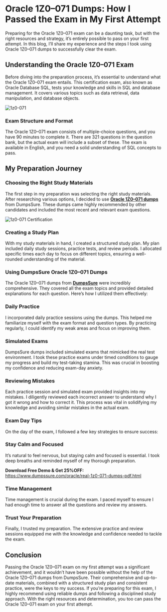 # Oracle 1Z0–071 Dumps: How I Passed the Exam in My First Attempt

Preparing for the Oracle 1Z0–071 exam can be a daunting task, but with the right resources and strategy, it’s entirely possible to pass on your first attempt. In this blog, I’ll share my experience and the steps I took using Oracle 1Z0–071 dumps to successfully clear the exam.

<h2>Understanding the Oracle 1Z0–071 Exam</h2>
Before diving into the preparation process, it’s essential to understand what the Oracle 1Z0–071 exam entails. This certification exam, also known as Oracle Database SQL, tests your knowledge and skills in SQL and database management. It covers various topics such as data retrieval, data manipulation, and database objects.

![1z0-071](https://github.com/Oliver01102/1Z0-071-Dumps-PDF/assets/166117221/7e33058e-5bab-4358-bb3e-dbcd64d937b1)

<h3>Exam Structure and Format</h3>
The Oracle 1Z0–071 exam consists of multiple-choice questions, and you have 90 minutes to complete it. There are 321 questions in the question bank, but the actual exam will include a subset of these. The exam is available in English, and you need a solid understanding of SQL concepts to pass.

<h2>My Preparation Journey</h2>

<h3>Choosing the Right Study Materials</h3>
The first step in my preparation was selecting the right study materials. After researching various options, I decided to use <b><a href="https://www.dumpssure.com/oracle/real-1z0-071-dumps-pdf.html">Oracle 1Z0–071 dumps</a></b> from DumpsSure. These dumps came highly recommended by other candidates and included the most recent and relevant exam questions.

![1z0-071 Certification](https://github.com/Oliver01102/1Z0-071-Dumps-PDF/assets/166117221/1b6e4053-fdb6-48a4-85e3-a60d8cb0ee72)

<h3>Creating a Study Plan</h3>
With my study materials in hand, I created a structured study plan. My plan included daily study sessions, practice tests, and review periods. I allocated specific times each day to focus on different topics, ensuring a well-rounded understanding of the material.

<h3>Using DumpsSure Oracle 1Z0–071 Dumps</h3>
The Oracle 1Z0–071 dumps from <b><a href="https://www.dumpssure.com/">DumpsSure</a></b> were incredibly comprehensive. They covered all the exam topics and provided detailed explanations for each question. Here’s how I utilized them effectively:

<h3>Daily Practice</h3>
I incorporated daily practice sessions using the dumps. This helped me familiarize myself with the exam format and question types. By practicing regularly, I could identify my weak areas and focus on improving them.

<h3>Simulated Exams</h3>
DumpsSure dumps included simulated exams that mimicked the real test environment. I took these practice exams under timed conditions to gauge my progress and build my test-taking stamina. This was crucial in boosting my confidence and reducing exam-day anxiety.

<h3>Reviewing Mistakes</h3>
Each practice session and simulated exam provided insights into my mistakes. I diligently reviewed each incorrect answer to understand why I got it wrong and how to correct it. This process was vital in solidifying my knowledge and avoiding similar mistakes in the actual exam.

<h3>Exam Day Tips</h3>
On the day of the exam, I followed a few key strategies to ensure success:

<h3>Stay Calm and Focused</h3>
It’s natural to feel nervous, but staying calm and focused is essential. I took deep breaths and reminded myself of my thorough preparation.

**Download Free Demo & Get 25%OFF:** https://www.dumpssure.com/oracle/real-1z0-071-dumps-pdf.html

<h3>Time Management</h3>
Time management is crucial during the exam. I paced myself to ensure I had enough time to answer all the questions and review my answers.

<h3>Trust Your Preparation</h3>
Finally, I trusted my preparation. The extensive practice and review sessions equipped me with the knowledge and confidence needed to tackle the exam.

<h2>Conclusion</h2>
Passing the Oracle 1Z0–071 exam on my first attempt was a significant achievement, and it wouldn’t have been possible without the help of the Oracle 1Z0–071 dumps from DumpsSure. Their comprehensive and up-to-date materials, combined with a structured study plan and consistent practice, were the keys to my success. If you’re preparing for this exam, I highly recommend using reliable dumps and following a disciplined study approach. With the right resources and determination, you too can pass the Oracle 1Z0–071 exam on your first attempt.
